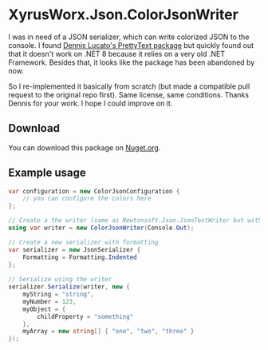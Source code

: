 ﻿# XyrusWorx.Json.ColorJsonWriter
I was in need of a JSON serializer, which can write colorized JSON to the console. I found [Dennis Lucato's PrettyText package](https://github.com/dluc/DL.PrettyText.NET)
but quickly found out that it doesn't work on .NET 8 because it relies on a very old .NET Framework. Besides that, it looks like the package has been abandoned by now.

So I re-implemented it basically from scratch (but made a compatible pull request to the original repo first). Same license, same conditions. Thanks Dennis for your work. I hope I could improve on it.

## Download

You can download this package on [Nuget.org](https://www.nuget.org/packages/XyrusWorx.Json.ColorJsonWriter).

## Example usage

```csharp
var configuration = new ColorJsonConfiguration {
    // you can configure the colors here
};

// Create a the writer (same as Newtonsoft.Json.JsonTextWriter but with colors)
using var writer = new ColorJsonWriter(Console.Out);

// Create a new serializer with formatting
var serializer = new JsonSerializer { 
    Formatting = Formatting.Indented 
};
    
// Serialize using the writer
serializer.Serialize(writer, new {
    myString = "string",
    myNumber = 123,
    myObject = {
        childProperty = "something"
    },
    myArray = new string[] { "one", "two", "three" }
});
```